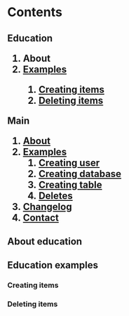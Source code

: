 # Contents

<h2>
	Education <br>
	<ol>
		<li><a hred="#education?about">About</a></li>
		<li><a href="#education?examples">Examples</a></li>
		<ol>
			<li><a href="#education?examples_creating">Creating items</a></li>
			<li><a href="#educations?examples_deleting">Deleting items</a></li>
		</ol>
	</ol>
	Main <br>
	<ol>
		<li><a href="#main?about">About</a>
		<li><a href="#main?examples">Examples</a>
		<ol>
			<li><a href="#main?examples_create_user">Creating user</a></li>
			<li><a href="#main?examples_create_database">Creating database</a></li>
			<li><a href="#main?examples_create_table">Creating table</a></li>
			<li><a href="#main?examples_deletes">Deletes</a></li>
		</ol>
		<li> <a href="#changelog">Changelog</a></li>
		<li> <a href="#contact">Contact</a></li>
	</ol>
</h2>

<a name="education?about"></a>
<h2> About education </h2>
<a name="education?examples"></a>
<h2> Education examples </h2>
<a name="education?examples_creating"></a>
<h3>Creating items</h3>
<a name="education?examples_deleting"></a>
<h3>Deleting items</h3>
